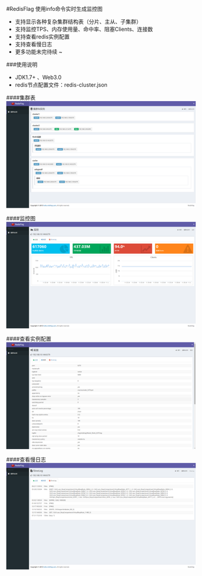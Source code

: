 #RedisFlag
使用info命令实时生成监控图
+ 支持显示各种复杂集群结构表（分片、主从、子集群）
+ 支持监控TPS、内存使用量、命中率、阻塞Clients、连接数
+ 支持查看redis实例配置
+ 支持查看慢日志
+ 更多功能未完待续 ~ 

###使用说明
+ JDK1.7+ 、Web3.0
+ redis节点配置文件：redis-cluster.json

####集群表
![Alt 集群表](doc/集群表.png)

####监控图
![Alt 监控图](doc/监控图.png)

####查看实例配置
![Alt 查看实例配置](doc/配置.png)

####查看慢日志
![Alt 查看慢日志](doc/SlowLog.png)